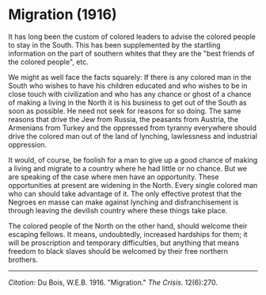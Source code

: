 <!--
title:   Migration
author:  Du Bois, W.E.B.
journal: The Crisis
year:    1916
volume:  12
issue:   6
pages:   270
-->
# Migration (1916)

It has long been the custom of colored leaders to advise the colored people to stay in the South. This has been supplemented by the startling information on the part of southern whites
that they are the "best friends of the colored people", etc.

We might as well face the facts squarely: If there is any colored man in the South who wishes to have his children educated and who wishes to be in close touch with civilization and who has any chance or ghost of a chance of making a living in the North it is his business to get out of the South as soon as possible. He need not seek for reasons for so doing. The same reasons that drive the Jew from Russia, the peasants from Austria, the Armenians from Turkey and the oppressed from tyranny everywhere should drive the colored man out of the land of lynching, lawlessness and industrial oppression.

It would, of course, be foolish for a man to give up a good chance of making a living and migrate to a country where he had little or no chance. But we are speaking of the case where men have an opportunity. These opportunities at present are widening in the North. Every single colored man who can should take advantage of it. The only effective protest that the Negroes en masse can make against lynching and dis­franchisement is through leaving the devilish country where these things take place.

The colored people of the North on the other hand, should welcome their escaping fellows. It means, undoubtedly, increased hardships for them; it will be proscription and temporary difficulties, but anything that means freedom to black slaves should be welcomed by their free northern brothers.

______________
*Citation:* Du Bois, W.E.B. 1916. "Migration." *The Crisis*. 12(6):270.
